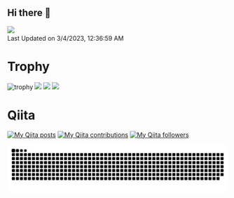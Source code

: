 ## Hi there 👋

<!--START_SECTION:lapras-card-->
<a href="https://lapras.com/public/HQQJFEA" target="_blank" rel="noopener noreferrer"><img src="https://lapras-card-generator.vercel.app/api/svg?e=3.19&b=3.36&i=2.65&b1=%23020E27&b2=%230E5593&i1=%23030E21&i2=%231688BF&l=ja" width="400" ></a>  
Last Updated on 3/4/2023, 12:36:59 AM
<!--END_SECTION:lapras-card-->

# Trophy
![trophy](https://github-profile-trophy.vercel.app/?username=0123takaokeita&theme=juicyfresh&column=6&margin-w=15&margin-h=15&title=Joined2020,Commits,Issues,PullRequest,Repositories,Followers)
![](https://github-profile-summary-cards.vercel.app/api/cards/stats?username=0123takaokeita&theme=github_dark)
![](https://github-profile-summary-cards.vercel.app/api/cards/repos-per-language?username=0123takaokeita&theme=github_dark)
![](https://github-profile-summary-cards.vercel.app/api/cards/profile-details?username=0123takaokeita&theme=github_dark)



# Qiita
[![My Qiita posts](https://qiita-badge.apiapi.app/s/kit_tko/posts.svg)](http://qiita.com/kit_tko)
[![My Qiita contributions](https://qiita-badge.apiapi.app/s/kit_tko/contributions.svg)](http://qiita.com/kit_tko)
[![My Qiita followers](https://qiita-badge.apiapi.app/s/kit_tko/followers.svg)](http://qiita.com/kit_tko)

![github-contribution-grid-snake](https://raw.githubusercontent.com/0123takaokeita/0123takaokeita/master/img/snake.svg) 